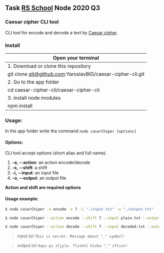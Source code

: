 ## Task [RS School](https://rs.school/) Node 2020 Q3

### Caesar cipher CLI tool

CLI tool for encode and decode a text by [Caesar cipher](https://en.wikipedia.org/wiki/Caesar_cipher).

### Install   
| Open your terminal                  |
| -------------------------------------|
| 1. Download or clone this repository    |
|git clone git@github.com:YaroslavBIG/caesar-cipher-cli.git|
| 2. Go to the app folder                 |
| cd caesar-cipher-cli/caesar-cipher-cli             |
| 3. install node modules|
|npm install|
                                          
### Usage:
In the app folder write the command ```node casarChiper [options]```

#### Options:
CLI tool accept options (short alias and full name):

1) **-a, --action**: an action encode/decode
2) **-s, --shift**: a shift
3) **-i, --input**: an input file
4) **-o, --output**: an output file

**Action and shift are required options**

#### Usage example:

```bash
$ node casarChiper -a encode -s 7 -i "./input.txt" -o "./output.txt"
```

```bash
$ node casarChiper --action encode --shift 7 --input plain.txt --output encoded.txt
```

```bash
$ node casarChiper --action decode --shift 7 --input decoded.txt --output plain.txt
```

> input.txt
> `This is secret. Message about "_" symbol!`

> output.txt
> `Aopz pz zljyla. Tlzzhnl hivba "_" zftivs!`


